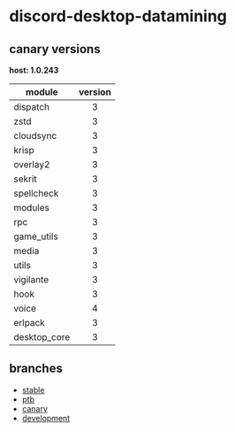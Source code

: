 # discord-desktop-datamining

## canary versions

**host: 1.0.243**

| module | version |
| ------ | :-----: |
| dispatch | 3 |
| zstd | 3 |
| cloudsync | 3 |
| krisp | 3 |
| overlay2 | 3 |
| sekrit | 3 |
| spellcheck | 3 |
| modules | 3 |
| rpc | 3 |
| game_utils | 3 |
| media | 3 |
| utils | 3 |
| vigilante | 3 |
| hook | 3 |
| voice | 4 |
| erlpack | 3 |
| desktop_core | 3 |

## branches

- [stable](https://github.com/OpenAsar/discord-desktop-datamining/tree/stable)
- [ptb](https://github.com/OpenAsar/discord-desktop-datamining/tree/ptb)
- [canary](https://github.com/OpenAsar/discord-desktop-datamining/tree/canary)
- [development](https://github.com/OpenAsar/discord-desktop-datamining/tree/development)